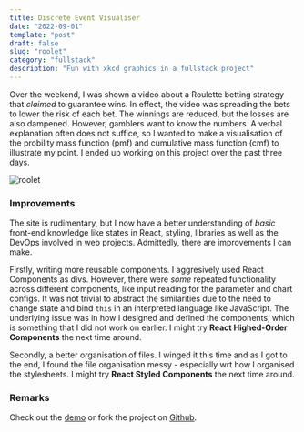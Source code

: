 ```yaml
---
title: Discrete Event Visualiser
date: "2022-09-01"
template: "post"
draft: false
slug: "roolet"
category: "fullstack"
description: "Fun with xkcd graphics in a fullstack project"
---
```


Over the weekend, I was shown a video about a Roulette betting strategy that *claimed* to guarantee wins. In effect, the video was spreading the bets to lower the risk of each bet. The winnings are reduced, but the losses are also dampened. However, gamblers want to know the numbers. A verbal explanation often does not suffice, so I wanted to make a visualisation of the probility mass function (pmf) and cumulative mass function (cmf) to illustrate my point. I ended up working on this project over the past three days.

![roolet](/media/roolet.png)

### Improvements

The site is rudimentary, but I now have a better understanding of *basic* front-end knowledge like states in React, styling, libraries as well as the DevOps involved in web projects. Admittedly, there are improvements I can make.

Firstly, writing more reusable components. I aggresively used React Components as divs. However, there were *some* repeated functionality across different components, like input reading for the parameter and chart configs. It was not trivial to abstract the similarities due to the need to change state and bind `this` in an interpreted language like JavaScript. The underlying issue was in how I designed and defined the components, which is something that I did not work on earlier. I might try **React Highed-Order Components** the next time around.

Secondly, a better organisation of files. I winged it this time and as I got to the end, I found the file organisation messy - especially wrt how I organised the stylesheets. I might try **React Styled Components** the next time around.

### Remarks

Check out the [demo](https://roolets.netlify.app) or fork the project on [Github](https://github.com/pikulet/roolet).


